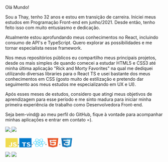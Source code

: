 Olá Mundo! 

Sou a Thay, tenho 32 anos e estou em transição de carreira. 
Iniciei meus estudos em Programação Front-end em junho/2021. 
Desde então, tenho feito isso com muito entusiasmo e dedicação.

Atualmente estou aprofundando meus conhecimentos no React, incluindo consumo de API's e TypeScript. 
Quero explorar as possibilidades e me tornar especialista nesse framework.

Nos meus reposítórios públicos eu compartilho meus principais projetos, desde os mais simples de quando comecei a estudar HTML5 e CSS3 até minha última aplicação "Rick and Morty Favorites" na qual me dediquei utilizando diversas libraries para o React TS e usei bastante dos meus conhecimentos em CSS (gosto muito de estilização e pretendo dar seguimento aos meus estudos me especializando em UX e UI).

Após esses meses de estudos, considero que atingi meus objetivos de aprendizagem para esse período e me sinto madura para iniciar minha primeira experiência de trabalho como Desenvolvedora Front-end.

Seja bem-vind@ ao meu perfil do GitHub, fique à vontade para acompanhar minhas aplicações e entrar em contato =).

<p>

</p>


<div>
  <a href="https://github.com/thaygrance">
  <img height="180em" src="https://github-readme-stats.vercel.app/api?username=thaygrance&show_icons=true&theme=dark&include_all_commits=true&count_private=true"/>
  <img height="180em" src="https://github-readme-stats.vercel.app/api/top-langs/?username=thaygrance&layout=compact&langs_count=7&theme=dark"/>
</div>
  
<div style="display: inline_block"><br>
  <img align="center" alt="Thay-JS" height="30" width="40" src="https://raw.githubusercontent.com/devicons/devicon/master/icons/javascript/javascript-plain.svg">
  <img align="center" alt="Thay-TS" height="30" width="40" src="https://raw.githubusercontent.com/devicons/devicon/master/icons/typescript/typescript-plain.svg">
  <img align="center" alt="Thay-React" height="30" width="40" src="https://raw.githubusercontent.com/devicons/devicon/master/icons/react/react-original.svg">
  <img align="center" alt="Thay-HTML" height="30" width="40" src="https://raw.githubusercontent.com/devicons/devicon/master/icons/html5/html5-original.svg">
  <img align="center" alt="Thay-CSS" height="30" width="40" src="https://raw.githubusercontent.com/devicons/devicon/master/icons/css3/css3-original.svg">
</div>
<p>   <p>
<div> 
  <a href = "mailto:thayanagrance@gmail.com"><img src="https://img.shields.io/badge/-Gmail-%23333?style=for-the-badge&logo=gmail&logoColor=white" target="_blank"></a>
  <a href="https://www.linkedin.com/in/https://www.linkedin.com/in/thayanagrance/" target="_blank"><img src="https://img.shields.io/badge/-LinkedIn-%230077B5?style=for-the-badge&logo=linkedin&logoColor=white" target="_blank"></a> 
  
